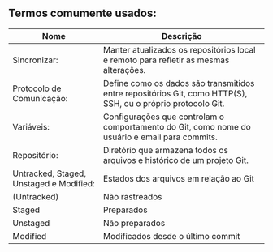 Termos comumente usados:
----------
| Nome | Descrição |
| ---------- | ---------- |
| Sincronizar: | Manter atualizados os repositórios local e remoto para refletir as mesmas alterações. |
| Protocolo de Comunicação: | Define como os dados são transmitidos entre repositórios Git, como HTTP(S), SSH, ou o próprio protocolo Git. |
| Variáveis: | Configurações que controlam o comportamento do Git, como nome do usuário e email para commits. |
| Repositório: | Diretório que armazena todos os arquivos e histórico de um projeto Git. |
| Untracked, Staged, Unstaged e Modified: | Estados dos arquivos em relação ao Git |
| (Untracked) | Não rastreados |
| Staged | Preparados |
| Unstaged | Não preparados | 
| Modified | Modificados desde o último commit |
